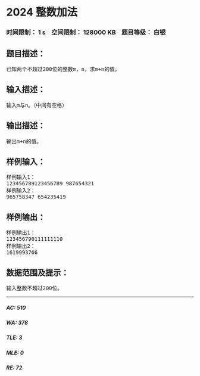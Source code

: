 # 2024 整数加法   
### 时间限制： 1 s&nbsp;&nbsp;&nbsp;&nbsp;空间限制： 128000 KB&nbsp;&nbsp;&nbsp;&nbsp;题目等级： 白银  
## 题目描述：  

<pre>
已知两个不超过200位的整数m，n，求m+n的值。
</pre>
  
  
## 输入描述：  

<pre>
输入m与n。（中间有空格）
</pre>
  
  
## 输出描述：  

<pre>
输出m+n的值。
</pre>
  
  
## 样例输入：  

<pre>
样例输入1：
123456789123456789 987654321
样例输入2：
965758347 654235419
</pre>
  
  
## 样例输出：  

<pre>
样例输出1：
123456790111111110
样例输出2：
1619993766
</pre>
  
  
## 数据范围及提示：  

<pre>
输入整数不超过200位。
</pre>
  
  
***  

##### AC: 510  
##### WA: 378  
##### TLE: 3  
##### MLE: 0  
##### RE: 72  
